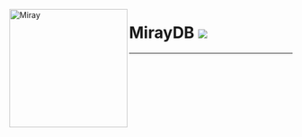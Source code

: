 <img width="210" height="210" align="left" alt="Miray" src="https://www.freelogodesign.org/file/app/client/thumb/baaed47d-257e-46b3-bb7f-a481450de9f9_200x200.png" style="max-width:100%;"><h1>MirayDB <img src="https://img.shields.io/github/repo-size/MirayXS/MirayDB?color=01ff70&label=Repository&logo=github&style=flat-square"></h1>

<hr>
